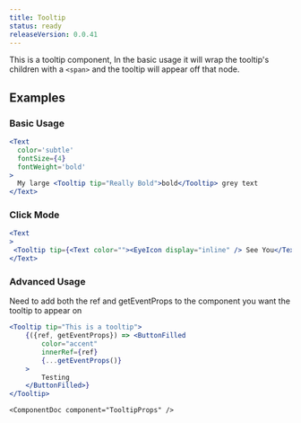 ```yaml
---
title: Tooltip
status: ready
releaseVersion: 0.0.41
---
```


This is a tooltip component, In the basic usage it will wrap the tooltip's children with a `<span>` and the tooltip will appear off that node.

## Examples

### Basic Usage
```.jsx
<Text
  color='subtle'
  fontSize={4}
  fontWeight='bold'
>
  My large <Tooltip tip="Really Bold">bold</Tooltip> grey text
</Text>
```

### Click Mode
```.jsx
<Text
>
 <Tooltip tip={<Text color=""><EyeIcon display="inline" /> See You</Text>} mode="click" placement="right">Click ME!</Tooltip>
</Text>
```

### Advanced Usage 
Need to add both the ref and getEventProps to the component you want the tooltip to appear on
```.jsx
<Tooltip tip="This is a tooltip">
    {({ref, getEventProps}) => <ButtonFilled 
        color="accent" 
        innerRef={ref} 
        {...getEventProps()}
    >
        Testing
    </ButtonFilled>}
</Tooltip>
```

```!jsx
<ComponentDoc component="TooltipProps" />
```